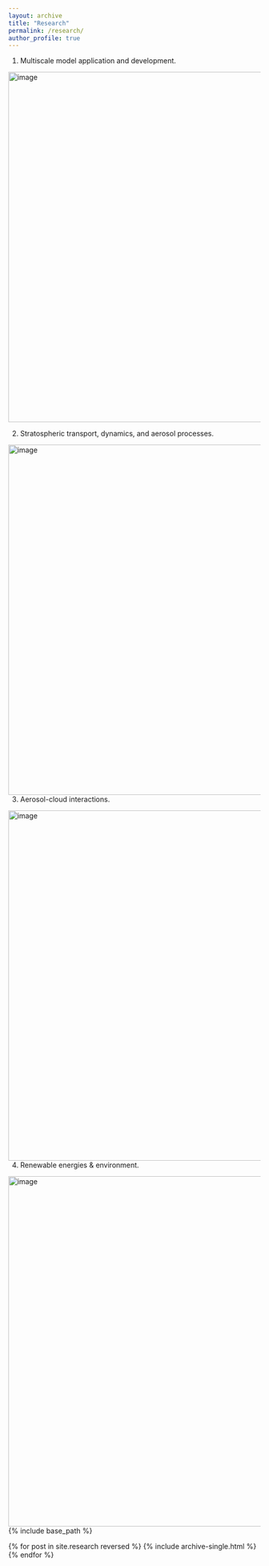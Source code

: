 ```yaml
---
layout: archive
title: "Research"
permalink: /research/
author_profile: true
---
```



1. Multiscale model application and development. <br />

<img align="center" width="700" alt="image" src="https://github.com/hongwei8sun/hongwei8sun.github.io/assets/45275555/8123c592-f33e-4915-b6f7-f43843e585c1"> <br />


2. Stratospheric transport, dynamics, and aerosol processes. <br />

<img align="right" width="700" alt="image" src="https://github.com/hongwei8sun/hongwei8sun.github.io/assets/45275555/cab7f734-2ca9-4022-a6bd-4fb179fca3b9"> <br />



3. Aerosol-cloud interactions. <br />

<img align="right" width="700" alt="image" src="https://github.com/hongwei8sun/hongwei8sun.github.io/assets/45275555/9e78ec97-fd5c-4517-a76d-9f04e261a0f3"> <br />


4. Renewable energies & environment. <br />

<img align="right" width="700" alt="image" src="https://github.com/hongwei8sun/hongwei8sun.github.io/assets/45275555/f5cf37f5-b875-4cd6-8cd8-627ec6ea75b7"> <br />


{% include base_path %}

{% for post in site.research reversed %}
  {% include archive-single.html %}
{% endfor %}
